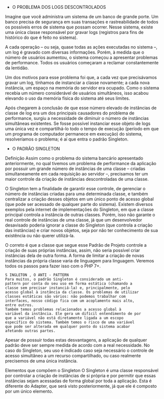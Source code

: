 * O PROBLEMA DOS LOGS DESCONTROLADOS

Imagine que você administra um sistema de um banco de
grande porte. Um banco precisa de segurança em suas transações e
rastreabilidade de todos os possíveis erros de sistema que possam
ocorrer. Nesse sistema, existe uma única classe responsável por
gravar logs (registros para fins de histórico do que é feito no
sistema).

A cada operação – ou seja, quase todas as ações executadas no
sistema –, um log é gravado com diversas informações. Porém, à
medida que o número de usuários aumentou, o sistema começou a
apresentar problemas de performance. Todos os usuários
começaram a reclamar constantemente da lentidão.

Um dos motivos para esse problema foi que, a cada vez que
precisávamos gravar um log, tínhamos de instanciar a classe
novamente; a cada nova instância, um espaço na memória do
servidor era ocupado. Como o sistema recebia um número
considerável de usuários simultâneos, isso acabou elevando o uso
da memória física do sistema até seus limites.

Após chegarem à conclusão de que esse número elevado de
instâncias de classe de log era um dos principais causadores do
problema de performance, surgiu a necessidade de diminuir o
número de instâncias simultâneas existentes. Se fosse possível
instanciar esse objeto de logs uma única vez e compartilhá-lo todo
o tempo de execução (período em que um programa de
computador permanece em execução) do sistema, resolveríamos o
problema; é aí que entra o padrão Singleton.

* O PADRÃO SINGLETON

Definição
Assim como o problema do sistema bancário apresentado
anteriormente, no qual tivemos um problema de performance da
aplicação por possuir um grande número de instâncias de uma
classe – criadas simultaneamente em cada requisição ao servidor –,
precisamos ter um maior controle da criação de instâncias
descontroladas de uma classe.

O Singleton tem a finalidade de garantir esse controle, de
gerenciar o número de instâncias criadas para uma determinada
classe, e também centralizar a criação desses objetos em um único
ponto de acesso global (que pode ser acessado de qualquer parte do
sistema).
Existem diversos exemplos pela internet de implementações do
Singleton, em que a classe principal controla a instância de outras
classes. Porém, isso não garante o real controle de instâncias de
uma classe, já que um desenvolvedor desavisado poderia ignorar a
classe do Singleton (que controla a criação das instâncias) e criar
novos objetos, seja por não ter conhecimento de sua existência ou
não querer utilizá-la.

O correto é que a classe que segue esse Padrão de Projeto
controle a criação de suas próprias instâncias, assim, não seria
possível criar instâncias dela de outra forma. A forma de limitar a
criação de novas instâncias da própria classe varia de linguagem
para linguagem. Veremos todos os passos para fazer isso com o
PHP 7+.

```
S INGLETON , O ANTI - PATTERN
Para muitos, o padrão Singleton é considerado um anti-
pattern por conta do seu uso em forma estática (chamando a
classe sem precisar instanciá-la) e, principalmente, pelo
acesso global à instância da classe. Os problemas de utilizar
classes estáticas são vários: não podemos trabalhar com
interfaces, nosso código fica com um acoplamento mais alto,
entre outros.
Também temos problemas relacionados a acesso global à
variável da instância. Ele gera um difícil entendimento de por
que a variável não está diretamente ligada a um escopo
específico do sistema. Também temos o risco de uma variável
que pode ser alterada em qualquer ponto do sistema acabar
afetando outras partes.
```

Apesar de possuir todas estas desvantagens, a aplicação de
qualquer padrão deve ser sempre medida de acordo com a real
necessidade. No caso do Singleton, seu uso é indicado caso seja
necessário o controle de acesso simultâneo a um recurso
compartilhado, ou caso realmente precisemos de uma única
instância.

Elementos que compõem o Singleton
O Singleton é uma classe responsável por controlar a
criação de instâncias de si própria e por permitir que essas
instâncias sejam acessadas de forma global por toda a aplicação.
Esta é diferente do Adapter, que será visto posteriormente, já que
ele é composto por um único elemento.

